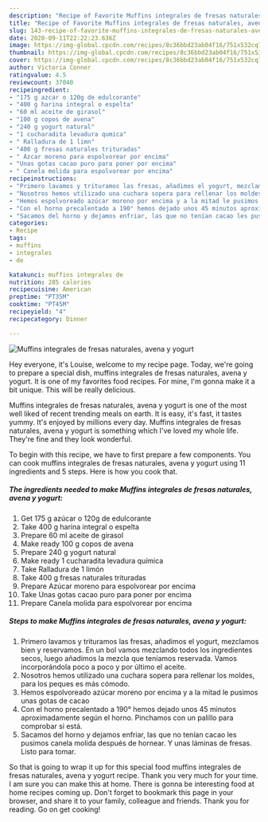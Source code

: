 ```yaml
---
description: "Recipe of Favorite Muffins integrales de fresas naturales, avena y yogurt"
title: "Recipe of Favorite Muffins integrales de fresas naturales, avena y yogurt"
slug: 143-recipe-of-favorite-muffins-integrales-de-fresas-naturales-avena-y-yogurt
date: 2020-09-11T22:22:23.636Z
image: https://img-global.cpcdn.com/recipes/8c36bbd23ab04f16/751x532cq70/muffins-integrales-de-fresas-naturales-avena-y-yogurt-foto-principal.jpg
thumbnail: https://img-global.cpcdn.com/recipes/8c36bbd23ab04f16/751x532cq70/muffins-integrales-de-fresas-naturales-avena-y-yogurt-foto-principal.jpg
cover: https://img-global.cpcdn.com/recipes/8c36bbd23ab04f16/751x532cq70/muffins-integrales-de-fresas-naturales-avena-y-yogurt-foto-principal.jpg
author: Victoria Conner
ratingvalue: 4.5
reviewcount: 37040
recipeingredient:
- "175 g azcar o 120g de edulcorante"
- "400 g harina integral o espelta"
- "60 ml aceite de girasol"
- "100 g copos de avena"
- "240 g yogurt natural"
- "1 cucharadita levadura qumica"
- " Ralladura de 1 limn"
- "400 g fresas naturales trituradas"
- " Azcar moreno para espolvorear por encima"
- "Unas gotas cacao puro para poner por encima"
- " Canela molida para espolvorear por encima"
recipeinstructions:
- "Primero lavamos y trituramos las fresas, añadimos el yogurt, mezclamos bien y reservamos. En un bol vamos mezclando todos los ingredientes secos, luego añadimos la mezcla que teníamos reservada. Vamos incorporándola poco a poco y por último el aceite."
- "Nosotros hemos utilizado una cuchara sopera para rellenar los moldes, para los peques es más cómodo."
- "Hemos espolvoreado azúcar moreno por encima y a la mitad le pusimos unas gotas de cacao"
- "Con el horno precalentado a 190° hemos dejado unos 45 minutos aproximadamente según el horno. Pinchamos con un palillo para comprobar si está."
- "Sacamos del horno y dejamos enfriar, las que no tenían cacao les pusimos canela molida después de hornear. Y unas láminas de fresas. Listo para tomar."
categories:
- Recipe
tags:
- muffins
- integrales
- de

katakunci: muffins integrales de 
nutrition: 285 calories
recipecuisine: American
preptime: "PT35M"
cooktime: "PT45M"
recipeyield: "4"
recipecategory: Dinner

---
```



![Muffins integrales de fresas naturales, avena y yogurt](https://img-global.cpcdn.com/recipes/8c36bbd23ab04f16/751x532cq70/muffins-integrales-de-fresas-naturales-avena-y-yogurt-foto-principal.jpg)

Hey everyone, it's Louise, welcome to my recipe page. Today, we're going to prepare a special dish, muffins integrales de fresas naturales, avena y yogurt. It is one of my favorites food recipes. For mine, I'm gonna make it a bit unique. This will be really delicious.



Muffins integrales de fresas naturales, avena y yogurt is one of the most well liked of recent trending meals on earth. It is easy, it's fast, it tastes yummy. It's enjoyed by millions every day. Muffins integrales de fresas naturales, avena y yogurt is something which I've loved my whole life. They're fine and they look wonderful.


To begin with this recipe, we have to first prepare a few components. You can cook muffins integrales de fresas naturales, avena y yogurt using 11 ingredients and 5 steps. Here is how you cook that.

<!--inarticleads1-->

##### The ingredients needed to make Muffins integrales de fresas naturales, avena y yogurt:

1. Get 175 g azúcar o 120g de edulcorante
1. Take 400 g harina integral o espelta
1. Prepare 60 ml aceite de girasol
1. Make ready 100 g copos de avena
1. Prepare 240 g yogurt natural
1. Make ready 1 cucharadita levadura química
1. Take  Ralladura de 1 limón
1. Take 400 g fresas naturales trituradas
1. Prepare  Azúcar moreno para espolvorear por encima
1. Take Unas gotas cacao puro para poner por encima
1. Prepare  Canela molida para espolvorear por encima




<!--inarticleads2-->

##### Steps to make Muffins integrales de fresas naturales, avena y yogurt:

1. Primero lavamos y trituramos las fresas, añadimos el yogurt, mezclamos bien y reservamos. En un bol vamos mezclando todos los ingredientes secos, luego añadimos la mezcla que teníamos reservada. Vamos incorporándola poco a poco y por último el aceite.
1. Nosotros hemos utilizado una cuchara sopera para rellenar los moldes, para los peques es más cómodo.
1. Hemos espolvoreado azúcar moreno por encima y a la mitad le pusimos unas gotas de cacao
1. Con el horno precalentado a 190° hemos dejado unos 45 minutos aproximadamente según el horno. Pinchamos con un palillo para comprobar si está.
1. Sacamos del horno y dejamos enfriar, las que no tenían cacao les pusimos canela molida después de hornear. Y unas láminas de fresas. Listo para tomar.




So that is going to wrap it up for this special food muffins integrales de fresas naturales, avena y yogurt recipe. Thank you very much for your time. I am sure you can make this at home. There is gonna be interesting food at home recipes coming up. Don't forget to bookmark this page in your browser, and share it to your family, colleague and friends. Thank you for reading. Go on get cooking!
